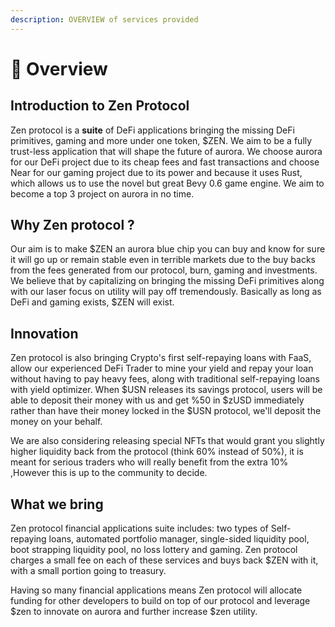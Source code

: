 ```yaml
---
description: OVERVIEW of services provided
---
```


# 🔬 Overview

## Introduction to Zen Protocol

Zen protocol is a **suite** of DeFi applications bringing the missing DeFi primitives, gaming  and more under one token, $ZEN. We aim to be a fully trust-less application that will shape the future of aurora. We choose aurora for our DeFi project due to its cheap fees and fast transactions and choose Near for our gaming project due to its power and because it uses Rust, which allows us to use the novel but great Bevy 0.6 game engine. We aim to become a top 3 project on aurora in no time.

## Why Zen protocol ?

Our aim is to make $ZEN an aurora blue chip you can buy and know for sure it will go up or remain stable even in terrible markets due to the buy backs from the fees generated from our protocol, burn, gaming and investments. We believe that by capitalizing on bringing the missing DeFi primitives along with our laser focus on utility will pay off tremendously. Basically as long as DeFi and gaming exists, $ZEN will exist. &#x20;

## Innovation

Zen protocol is also bringing Crypto's first self-repaying loans with FaaS, allow our experienced DeFi Trader to mine your yield and repay your loan without having to pay heavy fees, along with traditional self-repaying loans with yield optimizer. When $USN releases its savings protocol, users will be able to deposit their money with us and get %50 in $zUSD immediately rather than have their money locked in the $USN protocol, we'll deposit the money on your behalf.

We are also considering releasing special NFTs that would grant you slightly higher liquidity back from the protocol (think 60% instead of 50%), it is meant for serious traders who will really benefit from the extra 10% ,However this is up to the community to decide.&#x20;

## What we bring

Zen protocol financial applications suite includes: two types of Self-repaying loans, automated portfolio manager, single-sided liquidity pool, boot strapping liquidity pool, no loss lottery and gaming. Zen protocol charges a small fee on each of these services and buys back $ZEN with it, with a small portion going to treasury.&#x20;

Having so many financial applications means Zen protocol will allocate funding for other developers to build on top of our protocol and leverage $zen to innovate on aurora and further increase $zen utility.&#x20;
